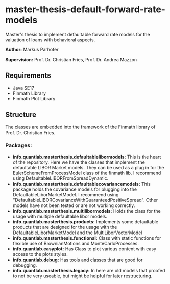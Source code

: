 # master-thesis-default-forward-rate-models
Master's thesis to implement defaultable forward rate models for the valuation of loans with behavioral aspects.

**Author:** Markus Parhofer

**Supervision:** Prof. Dr. Christian Fries, Prof. Dr. Andrea Mazzon

## Requirements
- Java SE17
- Finmath Library
- Finmath Plot Library

## Structure

The classes are embedded into the framework of the Finmath library of Prof. Dr. Christian Fries. 
### Packages:
- **info.quantlab.masterthesis.defaultablelibormodels:** This is the heart of the repository. Here we have the classes that implement the defaultable LIBOR Market models. They can be used as a plug in for the EulerSchemeFromProcessModel class of the finmath lib. I recommend using DefaultableLIBORFromSpreadDynamic.
- **info.quantlab.masterthesis.defaultablecovariancemodels:** This package holds the covariance models for plugging into the DefaultableLiborMarketModel. I recommend using "DefaultableLIBORCovarianceWithGuaranteedPositiveSpread". Other models have not been tested or are not working correctly.
- **info.quantlab.masterthesis.multilibormodels:** Holds the class for the usage with multiple defaultable libor models.
- **info.quantlab.masterthesis.products:** Implements some defaultable products that are designed for the usage with the DefaultableLiborMarketModel and the MultiLiborVectorModel
- **info.quantlab.masterthesis.functional:** Class with static functions for flexible use of BrownianMotions and MonteCarloProcesses.
- **info.quantlab.easyplot:** Has Class to plot various content with easy access to the plots styles.
- **info.quantlab.debug:** Has tools and classes that are good for debugging.
- **info.quantlab.masterthesis.legacy:** In here are old models that proofed to not be very useable, but might be helpful for later restructuring.
